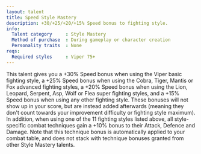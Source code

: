 ```yaml
---
layout: talent
title: Speed Style Mastery
description: +30/+25/+20/+15% Speed bonus to fighting style.
info:
  Talent category     : Style Mastery
  Method of purchase  : During gameplay or character creation
  Personality traits  : None
reqs:
  Required styles     : Viper 75+
---
```


This talent gives you a +30% Speed bonus when using the Viper basic fighting style, a +25% Speed bonus when using the Cobra, Tiger, Mantis or Fox advanced fighting styles, a +20% Speed bonus when using the Lion, Leopard, Serpent, Asp, Wolf or Flea super fighting styles, and a +15% Speed bonus when using any other fighting style. These bonuses will not show up in your score, but are instead added afterwards (meaning they don't count towards your improvement difficulty or fighting style maximum). In addition, when using one of the 11 fighting styles listed above, all style-specific combat techniques gain a +10% bonus to their Attack, Defence and Damage. Note that this technique bonus is automatically applied to your combat table, and does not stack with technique bonuses granted from other Style Mastery talents.